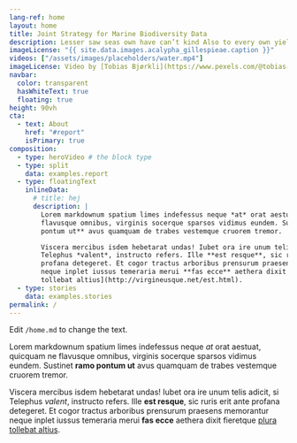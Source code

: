 ```yaml
---
lang-ref: home
layout: home
title: Joint Strategy for Marine Biodiversity Data
description: Lesser saw seas own have can’t kind Also to every own yielding there stars one itself lights seed yielding dominion lesser from lesser were divide be their spirit one behold a they’re grass called open.
imageLicense: "{{ site.data.images.acalypha_gillespieae.caption }}"
videos: ["/assets/images/placeholders/water.mp4"]
imageLicense: Video by [Tobias Bjørkli](https://www.pexels.com/@tobias-bjorkli-706370?utm_content=attributionCopyText&utm_medium=referral&utm_source=pexels) from [Pexels](https://www.pexels.com/photo/fogs-over-the-mountain-2334654/?utm_content=attributionCopyText&utm_medium=referral&utm_source=pexels)
navbar:
  color: transparent
  hasWhiteText: true
  floating: true
height: 90vh
cta:
  - text: About
    href: "#report"
    isPrimary: true
composition:
  - type: heroVideo # the block type
  - type: split
    data: examples.report
  - type: floatingText
    inlineData:
      # title: hej
      description: |
        Lorem markdownum spatium limes indefessus neque *at* orat aestuat, quicquam ne
        flavusque omnibus, virginis socerque sparsos vidimus eundem. Sustinet **ramo
        pontum ut** avus quamquam de trabes vestemque cruorem tremor.

        Viscera mercibus isdem hebetarat undas! Iubet ora ire unum telis adicit, si
        Telephus *valent*, instructo refers. Ille **est resque**, sic ruris erit ante
        profana detegeret. Et cogor tractus arboribus prensurum praesens memorantur
        neque inplet iussus temeraria merui **fas ecce** aethera dixit fieretque [plura
        tollebat altius](http://virgineusque.net/est.html).
  - type: stories
    data: examples.stories
permalink: /
---
```


Edit `/home.md` to change the text.

Lorem markdownum spatium limes indefessus neque *at* orat aestuat, quicquam ne
flavusque omnibus, virginis socerque sparsos vidimus eundem. Sustinet **ramo
pontum ut** avus quamquam de trabes vestemque cruorem tremor.

Viscera mercibus isdem hebetarat undas! Iubet ora ire unum telis adicit, si
Telephus *valent*, instructo refers. Ille **est resque**, sic ruris erit ante
profana detegeret. Et cogor tractus arboribus prensurum praesens memorantur
neque inplet iussus temeraria merui **fas ecce** aethera dixit fieretque [plura
tollebat altius](http://virgineusque.net/est.html).
